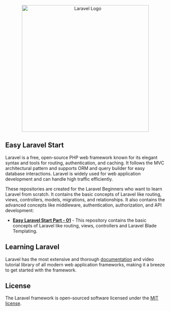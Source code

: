 <p align="center"><a href="https://laravel.com" target="_blank"><img src="https://raw.githubusercontent.com/laravel/art/master/logo-lockup/5%20SVG/2%20CMYK/1%20Full%20Color/laravel-logolockup-cmyk-red.svg" width="400" alt="Laravel Logo"></a></p>

## Easy Laravel Start

Laravel is a free, open-source PHP web framework known for its elegant syntax and tools for routing, authentication, and caching. It follows the MVC architectural pattern and supports ORM and query builder for easy database interactions. Laravel is widely used for web application development and can handle high traffic efficiently.

These repositories are created for the Laravel Beginners who want to learn Laravel from scratch. It contains the basic concepts of Laravel like routing, views, controllers, models, migrations, and relationships. It also contains the advanced concepts like middleware, authentication, authorization, and API development:

- **[Easy Laravel Start Part - 01](https://github.com/packagecode/Easy-laravel-start/tree/easy-laravel-start-01)** - This repository contains the basic concepts of Laravel like routing, views, controllers and Laravel Blade Templating.


## Learning Laravel

Laravel has the most extensive and thorough [documentation](https://laravel.com/docs) and video tutorial library of all modern web application frameworks, making it a breeze to get started with the framework.

## License

The Laravel framework is open-sourced software licensed under the [MIT license](https://opensource.org/licenses/MIT).
